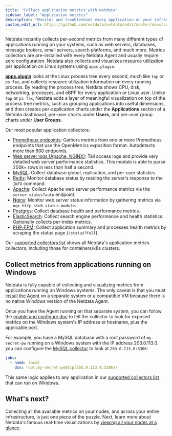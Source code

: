 ```yaml
---
title: "Collect application metrics with Netdata"
sidebar_label: "Application metrics"
description: "Monitor and troubleshoot every application on your infrastructure with per-second metrics, zero configuration, and meaningful charts."
custom_edit_url: https://github.com/netdata/netdata/edit/master/docs/collect/application-metrics.md
---
```




Netdata instantly collects per-second metrics from many different types of applications running on your systems, such as
web servers, databases, message brokers, email servers, search platforms, and much more. Metrics collectors are
pre-installed with every Netdata Agent and usually require zero configuration. Netdata also collects and visualizes
resource utilization per application on Linux systems using `apps.plugin`.

[**apps.plugin**](/docs/agent/collectors/apps.plugin) looks at the Linux process tree every second, much like `top` or
`ps fax`, and collects resource utilization information on every running process. By reading the process tree, Netdata
shows CPU, disk, networking, processes, and eBPF for every application or Linux user. Unlike `top` or `ps fax`, Netdata
adds a layer of meaningful visualization on top of the process tree metrics, such as grouping applications into useful
dimensions, and then creates per-application charts under the **Applications** section of a Netdata dashboard, per-user
charts under **Users**, and per-user group charts under **User Groups**.

Our most popular application collectors:

-   [Prometheus endpoints](/docs/agent/collectors/go.d.plugin/modules/prometheus): Gathers
    metrics from one or more Prometheus endpoints that use the OpenMetrics exposition format. Autodetects more than 600
    endpoints.
-   [Web server logs (Apache, NGINX)](/docs/agent/collectors/go.d.plugin/modules/weblog/):
    Tail access logs and provide very detailed web server performance statistics. This module is able to parse 200k+
    rows in less than half a second.
-   [MySQL](/docs/agent/collectors/go.d.plugin/modules/mysql/): Collect database global,
    replication, and per-user statistics.
-   [Redis](/docs/agent/collectors/python.d.plugin/redis/): Monitor database status by reading the server's response to the `INFO`
    command.
-   [Apache](/docs/agent/collectors/go.d.plugin/modules/apache/): Collect Apache web
    server performance metrics via the `server-status?auto` endpoint.
-   [Nginx](/docs/agent/collectors/go.d.plugin/modules/nginx/): Monitor web server
    status information by gathering metrics via `ngx_http_stub_status_module`.
-   [Postgres](/docs/agent/collectors/python.d.plugin/postgres): Collect database health and performance metrics. 
-   [ElasticSearch](/docs/agent/collectors/python.d.plugin/elasticsearch): Collect search engine performance and health
    statistics. Optionally collects per-index metrics.
-   [PHP-FPM](/docs/agent/collectors/go.d.plugin/modules/phpfpm/): Collect application
    summary and processes health metrics by scraping the status page (`/status?full`).

Our [supported collectors list](/docs/agent/collectors/collectors#service-and-application-collectors) shows all Netdata's
application metrics collectors, including those for containers/k8s clusters.

## Collect metrics from applications running on Windows

Netdata is fully capable of collecting and visualizing metrics from applications running on Windows systems. The only
caveat is that you must [install the Agent](/docs/agent/packaging/installer) on a separate system or a compatible VM
because there is no native Windows version of the Netdata Agent.

Once you have the Agent running on that separate system, you can follow the [enable and configure
doc](/docs/collect/enable-configure) to tell the collector to look for exposed metrics on the Windows system's IP
address or hostname, plus the applicable port.

For example, you have a MySQL database with a root password of `my-secret-pw` running on a Windows system with the IP
address 203.0.113.0. you can configure the [MySQL
collector](/docs/agent/collectors/go.d.plugin/modules/mysql) to look at `203.0.113.0:3306`:

```yml
jobs:
  - name: local
    dsn: root:my-secret-pw@tcp(203.0.113.0:3306)/
```

This same logic applies to any application in our [supported collectors
list](/docs/agent/collectors/collectors#service-and-application-collectors) that can run on Windows.

## What's next?

Collecting all the available metrics on your nodes, and across your entire infrastructure, is just one piece of the
puzzle. Next, learn more about Netdata's famous real-time visualizations by [viewing all your nodes at a
glance](/docs/visualize/view-all-nodes).


